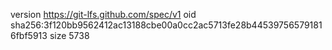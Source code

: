 version https://git-lfs.github.com/spec/v1
oid sha256:3f120bb9562412ac13188cbe00a0cc2ac5713fe28b445397565791816fbf5913
size 5738
